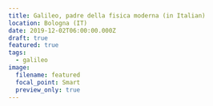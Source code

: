```yaml
---
title: Galileo, padre della fisica moderna (in Italian)
location: Bologna (IT)
date: 2019-12-02T06:00:00.000Z
draft: true
featured: true
tags:
  - galileo
image:
  filename: featured
  focal_point: Smart
  preview_only: true
---
```

